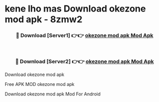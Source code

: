 # kene lho mas Download okezone mod apk - 8zmw2



<div align="center">
<h3>🔴 Download [Server1] 👉👉 <a href="https://apk-comot.site?title=okezone_mod_apk">okezone mod apk Mod Apk</a></h3><br>

<h3>🔴 Download [Server2] 👉👉 <a href="https://apk-comot.site?title=okezone_mod_apk">okezone mod apk Mod Apk</a></h3>
</div>



Download okezone mod apk 

Free APK MOD okezone mod apk 

Download okezone mod apk Mod For Android
